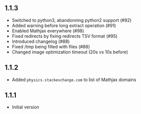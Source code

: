 ## 1.1.3

* Switched to python3, abandonning python2 support (#92)
* Added warning before long extract operation (#91)
* Enabled Mathjax everywhere (#98)
* Fixed redirects by fixing redirects TSV format (#95)
* Introduced changelog (#88)
* Fixed /tmp being filled with files (#88)
* Changed image optimization timeout (20s vs 10s before)

## 1.1.2

* Added `physics.stackexchange.com` to list of Mathjax domains

## 1.1.1

* Initial version
